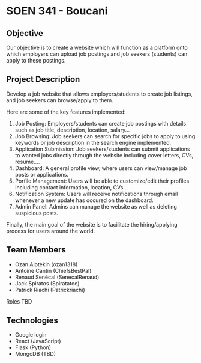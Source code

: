 # SOEN 341 - Boucani 

## Objective
Our objective is to create a website which will function as a platform onto which employers can upload job postings and job seekers (students) can apply to these postings.

## Project Description

Develop a job website that allows employers/students to create job listings, and job seekers can browse/apply to them. 

Here are some of the key features implemented:
1. Job Posting: Employers/students can create job postings with details such as job title, description, location, salary...
2. Job Browsing: Job seekers can search for specific jobs to apply to using keywords or job description in the search engine implemented.
3. Application Submission: Job seekers/students can submit applications to wanted jobs directly through the website including cover letters, CVs, resume....
4. Dashboard: A general profile view, where users can view/manage job posts or applications.
5. Porfile Management: Users will be able to customize/edit their profiles including contact information, location, CVs...
6. Notification System: Users will receive notifications through email whenever a new update has occured on the dashboard.
7. Admin Panel: Admins can manage the website as well as deleting suspicious posts.

Finally, the main goal of the website is to facilitate the hiring/applying process for users around the world.

## Team Members
* Ozan Alptekin (ozan1318)
* Antoine Cantin (ChiefsBestPal)
* Renaud Senécal (SenecalRenaud)
* Jack Spiratos (Spiratatoe)
* Patrick Riachi (Patrickriachi)

Roles TBD

## Technologies

* Google login
* React (JavaScript)
* Flask (Python)
* MongoDB (TBD)
